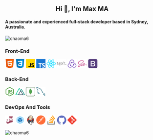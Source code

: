 ## <p align="center">Hi 👋, I'm Max MA </p>
#### <p align="left"> A passionate and experienced full-stack developer based in Sydney, Australia.</p>
<p><img align="center" src="https://github-readme-streak-stats.herokuapp.com/?user=chaoma6&" alt="chaoma6" /></p>

### Front-End
<p align="left">
	<img src="./images/html.svg" width="30" height="30" alt="html" />
	<img src="./images/css.svg" width="30" height="30" alt="css" />
	<img src="./images/javascript.svg" width="30" height="30" alt="javascript" />
        <img src="./images/typescript.svg" width="30" height="30" alt="typescript" />
        <img src="./images/reactjs.svg" width="30" height="30" alt="react" />
        <img src="./images/nextjs.svg" width="30" height="30" alt="next" />
	<img src="./images/redux.svg" width="30" height="30" alt="redux" />
	<img src="./images/sass.svg" width="30" height="30" alt="sass" />
	<img src="./images/bootstrap.svg" width="30" height="30" alt="bootstrap" />
</p>

### Back-End
<p align="left">
	<img src="./images/nodejs.svg" width="30" height="30" alt="node" />
	<img src="./images/nuxtjs.svg" width="30" height="30" alt="nuxt" />
	<img src="./images/mongodb.svg" width="30" height="30" alt="mongodb" />
	<img src="./images/mysql.svg" width="30" height="30" alt="mysql" />
</p>

### DevOps And Tools
<p align="left">
	<img src="./images/jest.svg" width="30" height="30" alt="jest" />
	<img src="./images/webpack.svg" width="30" height="30" alt="webpack" />
	<img src="./images/jenkins.svg" width="30" height="30" alt="jenkins" />
	<img src="./images/postman.svg" width="30" height="30" alt="postman" />
	<img src="./images/stack-overflow.svg" width="30" height="30" alt="stack-overflow" />
	<img src="./images/github.svg" width="30" height="30" alt="github" />
	<img src="./images/git.svg" width="30" height="30" alt="git" />
</p>

<p><img align="center" src="https://github-readme-stats.vercel.app/api/top-langs?username=chaoma6&show_icons=true&locale=en&layout=compact" alt="chaoma6" /></p>

<!--
**chaoma6/chaoma6** is a ✨ _special_ ✨ repository because its `README.md` (this file) appears on your GitHub profile.
<p align="center"> <img src="https://github-readme-stats.vercel.app/api?username=chaoma6&show_icons=true&theme=gotham" alt="chaoma6" /></p>
<p><img align="center" src="https://github-readme-stats.vercel.app/api/top-langs?username=chaoma6&show_icons=true&locale=en&layout=compact" alt="chaoma6" /></p>
Here are some ideas to get you started:

- 🔭 I’m currently working on ...
- 🌱 I’m currently learning ...
- 👯 I’m looking to collaborate on ...
- 🤔 I’m looking for help with ...
- 💬 Ask me about ...
- 📫 How to reach me: ...
- 😄 Pronouns: ...
- ⚡ Fun fact: ...
-->
